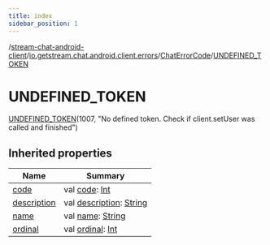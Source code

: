 ```yaml
---
title: index
sidebar_position: 1
---
```

/[stream-chat-android-client](../../../index.md)/[io.getstream.chat.android.client.errors](../../index.md)/[ChatErrorCode](../index.md)/[UNDEFINED_TOKEN](index.md)  
  
  
  
# UNDEFINED_TOKEN  
[UNDEFINED_TOKEN](index.md)(1007, "No defined token. Check if client.setUser was called and finished")  
  
## Inherited properties  
  
|  Name |  Summary | 
|---|---|
| <a name="io.getstream.chat.android.client.errors/ChatErrorCode.UNDEFINED_TOKEN/code/#/PointingToDeclaration/"></a>[code](code.md)| <a name="io.getstream.chat.android.client.errors/ChatErrorCode.UNDEFINED_TOKEN/code/#/PointingToDeclaration/"></a>val [code](code.md): [Int](https://kotlinlang.org/api/latest/jvm/stdlib/kotlin/-int/index.html)|
| <a name="io.getstream.chat.android.client.errors/ChatErrorCode.UNDEFINED_TOKEN/description/#/PointingToDeclaration/"></a>[description](description.md)| <a name="io.getstream.chat.android.client.errors/ChatErrorCode.UNDEFINED_TOKEN/description/#/PointingToDeclaration/"></a>val [description](description.md): [String](https://kotlinlang.org/api/latest/jvm/stdlib/kotlin/-string/index.html)|
| <a name="io.getstream.chat.android.client.errors/ChatErrorCode.UNDEFINED_TOKEN/name/#/PointingToDeclaration/"></a>[name](name.md)| <a name="io.getstream.chat.android.client.errors/ChatErrorCode.UNDEFINED_TOKEN/name/#/PointingToDeclaration/"></a>val [name](name.md): [String](https://kotlinlang.org/api/latest/jvm/stdlib/kotlin/-string/index.html)|
| <a name="io.getstream.chat.android.client.errors/ChatErrorCode.UNDEFINED_TOKEN/ordinal/#/PointingToDeclaration/"></a>[ordinal](ordinal.md)| <a name="io.getstream.chat.android.client.errors/ChatErrorCode.UNDEFINED_TOKEN/ordinal/#/PointingToDeclaration/"></a>val [ordinal](ordinal.md): [Int](https://kotlinlang.org/api/latest/jvm/stdlib/kotlin/-int/index.html)|

